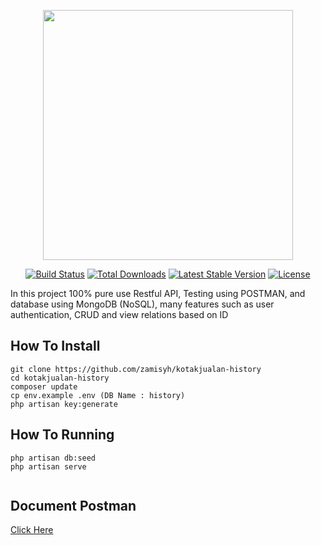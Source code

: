 <p align="center"><img src="https://res.cloudinary.com/dtfbvvkyp/image/upload/v1566331377/laravel-logolockup-cmyk-red.svg" width="400"></p>

<p align="center">
<a href="https://travis-ci.org/laravel/framework"><img src="https://travis-ci.org/laravel/framework.svg" alt="Build Status"></a>
<a href="https://packagist.org/packages/laravel/framework"><img src="https://poser.pugx.org/laravel/framework/d/total.svg" alt="Total Downloads"></a>
<a href="https://packagist.org/packages/laravel/framework"><img src="https://poser.pugx.org/laravel/framework/v/stable.svg" alt="Latest Stable Version"></a>
<a href="https://packagist.org/packages/laravel/framework"><img src="https://poser.pugx.org/laravel/framework/license.svg" alt="License"></a>
</p>


In this project 100% pure use Restful API, Testing using POSTMAN, and database using MongoDB (NoSQL), many features such as user authentication, CRUD and view relations based on ID


## How To Install
```
git clone https://github.com/zamisyh/kotakjualan-history
cd kotakjualan-history
composer update
cp env.example .env (DB Name : history)
php artisan key:generate

```

## How To Running
```
php artisan db:seed
php artisan serve


```

## Document Postman

<a href="https://documenter.getpostman.com/view/12015201/T1DpBHNv?version=latest#dd0cf4b7-4d6b-4808-b879-44718fe8d6d2">Click Here</a>


